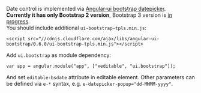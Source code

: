 Date control is implemented via [Angular-ui bootstrap datepicker](http://angular-ui.github.io/bootstrap/#/datepicker).  
**Currently it has only Bootstrap 2 version**, Bootstrap 3 version is [in progress](https://github.com/angular-ui/bootstrap/issues?milestone=6).  
You should include additional `ui-bootstrap-tpls.min.js`:

	<script src="//cdnjs.cloudflare.com/ajax/libs/angular-ui-bootstrap/0.6.0/ui-bootstrap-tpls.min.js"></script>

Add `ui.bootstrap` as module dependency:

	var app = angular.module("app", ["xeditable", "ui.bootstrap"]);

And set `editable-bsdate` attribute in editable element.
Other parameters can be defined via `e-*` syntax, e.g. `e-datepicker-popup="dd-MMMM-yyyy"`.